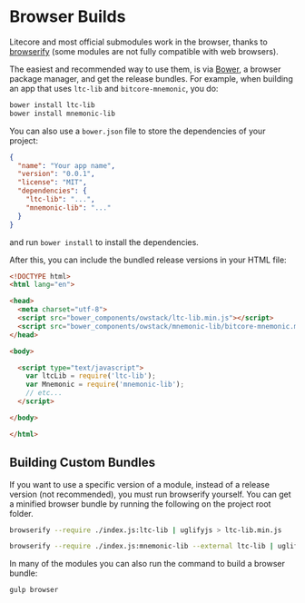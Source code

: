 # Browser Builds
Litecore and most official submodules work in the browser, thanks to [browserify](http://browserify.org/) (some modules are not fully compatible with web browsers).

The easiest and recommended way to use them, is via [Bower](http://bower.io/), a browser package manager, and get the release bundles. For example, when building an app that uses `ltc-lib` and `bitcore-mnemonic`, you do:

```sh
bower install ltc-lib
bower install mnemonic-lib
```

You can also use a `bower.json` file to store the dependencies of your project:

```json
{
  "name": "Your app name",
  "version": "0.0.1",
  "license": "MIT",
  "dependencies": {
    "ltc-lib": "...",
    "mnemonic-lib": "..."
  }
}
```

and run `bower install` to install the dependencies.

After this, you can include the bundled release versions in your HTML file:

```html
<!DOCTYPE html>
<html lang="en">

<head>
  <meta charset="utf-8">
  <script src="bower_components/owstack/ltc-lib.min.js"></script>
  <script src="bower_components/owstack/mnemonic-lib/bitcore-mnemonic.min.js"></script>
</head>

<body>

  <script type="text/javascript">
    var ltcLib = require('ltc-lib');
    var Mnemonic = require('mnemonic-lib');
    // etc...
  </script>

</body>

</html>
```

## Building Custom Bundles
If you want to use a specific version of a module, instead of a release version (not recommended), you must run browserify yourself.  You can get a minified browser bundle by running the following on the project root folder.

```sh
browserify --require ./index.js:ltc-lib | uglifyjs > ltc-lib.min.js
```

```sh
browserify --require ./index.js:mnemonic-lib --external ltc-lib | uglifyjs > mnemonic-lib.min.js
```

In many of the modules you can also run the command to build a browser bundle:
```sh
gulp browser
```
